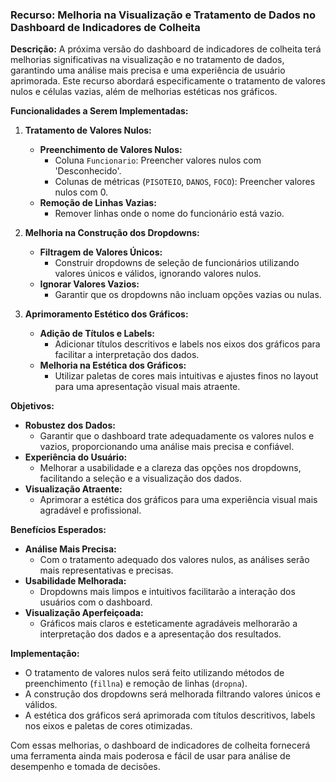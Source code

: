 ### Recurso: Melhoria na Visualização e Tratamento de Dados no Dashboard de Indicadores de Colheita

**Descrição:**
A próxima versão do dashboard de indicadores de colheita terá melhorias significativas na visualização e no tratamento de dados, garantindo uma análise mais precisa e uma experiência de usuário aprimorada. Este recurso abordará especificamente o tratamento de valores nulos e células vazias, além de melhorias estéticas nos gráficos.

**Funcionalidades a Serem Implementadas:**

1. **Tratamento de Valores Nulos:**
   - **Preenchimento de Valores Nulos:**
     - Coluna `Funcionario`: Preencher valores nulos com 'Desconhecido'.
     - Colunas de métricas (`PISOTEIO`, `DANOS`, `FOCO`): Preencher valores nulos com 0.
   - **Remoção de Linhas Vazias:**
     - Remover linhas onde o nome do funcionário está vazio.

2. **Melhoria na Construção dos Dropdowns:**
   - **Filtragem de Valores Únicos:**
     - Construir dropdowns de seleção de funcionários utilizando valores únicos e válidos, ignorando valores nulos.
   - **Ignorar Valores Vazios:**
     - Garantir que os dropdowns não incluam opções vazias ou nulas.

3. **Aprimoramento Estético dos Gráficos:**
   - **Adição de Títulos e Labels:**
     - Adicionar títulos descritivos e labels nos eixos dos gráficos para facilitar a interpretação dos dados.
   - **Melhoria na Estética dos Gráficos:**
     - Utilizar paletas de cores mais intuitivas e ajustes finos no layout para uma apresentação visual mais atraente.

**Objetivos:**
- **Robustez dos Dados:**
  - Garantir que o dashboard trate adequadamente os valores nulos e vazios, proporcionando uma análise mais precisa e confiável.
- **Experiência do Usuário:**
  - Melhorar a usabilidade e a clareza das opções nos dropdowns, facilitando a seleção e a visualização dos dados.
- **Visualização Atraente:**
  - Aprimorar a estética dos gráficos para uma experiência visual mais agradável e profissional.

**Benefícios Esperados:**
- **Análise Mais Precisa:**
  - Com o tratamento adequado dos valores nulos, as análises serão mais representativas e precisas.
- **Usabilidade Melhorada:**
  - Dropdowns mais limpos e intuitivos facilitarão a interação dos usuários com o dashboard.
- **Visualização Aperfeiçoada:**
  - Gráficos mais claros e esteticamente agradáveis melhorarão a interpretação dos dados e a apresentação dos resultados.

**Implementação:**
- O tratamento de valores nulos será feito utilizando métodos de preenchimento (`fillna`) e remoção de linhas (`dropna`).
- A construção dos dropdowns será melhorada filtrando valores únicos e válidos.
- A estética dos gráficos será aprimorada com títulos descritivos, labels nos eixos e paletas de cores otimizadas.

Com essas melhorias, o dashboard de indicadores de colheita fornecerá uma ferramenta ainda mais poderosa e fácil de usar para análise de desempenho e tomada de decisões.